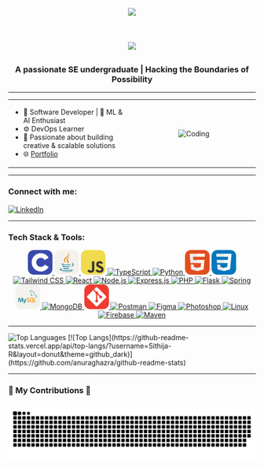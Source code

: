 <p align="center" ><img  src = "https://github.com/7oSkaaa/7oSkaaa/blob/main/Images/about_me.gif?raw=true" width = 100px></p>
<h1 align="center">
    <img src="https://readme-typing-svg.herokuapp.com/?font=Poppins&size=35&weight=500&center=true&vCenter=true&width=500&height=70&color=2cf1eb&duration=5000&lines=Hi+There!+👋;+I'm+Sithija+👽;" />
</h1>
<h3 align="center">A passionate SE undergraduate | Hacking the Boundaries of Possibility</h3>

---
<table align="center" style="border-collapse: collapse;">
<tr border="none">
<td width="50%" align="left">
  
- 🚀 Software Developer | 🤖 ML & AI Enthusiast  
- ⚙️ DevOps Learner  
- 🎯 Passionate about building creative & scalable solutions  
- 🌐 [Portfolio](https://sithija-r.github.io/sithija-portfolio/)





</td>
<td width="50%" align="center">

  <img align="center" alt="Coding" width="450" src="https://repository-images.githubusercontent.com/588181932/e36ec678-7984-4cdd-8e4c-a3932772ff8e">

  
  </td>
</tr>
</table>

---

<h3 align="left">Connect with me:</h3>
<p align="left">
  <a href="https://www.linkedin.com/in/sithija-r-athukorale-625475249/" target="blank">
    <img align="center" src="https://cdn.jsdelivr.net/gh/devicons/devicon/icons/linkedin/linkedin-original.svg" alt="LinkedIn" height="30" width="40" />
  </a>

</p>

---


<h3 align="left">Tech Stack & Tools:</h3>

<p align="center">
  <!-- Programming Languages -->
  <a href="https://www.cprogramming.com/" target="_blank" rel="noreferrer">
    <img src="https://github.com/tandpfun/skill-icons/blob/main/icons/C.svg" alt="C" width="50" height="50"/>
  </a>
  <a href="https://www.java.com" target="_blank" rel="noreferrer">
    <img src="https://github.com/tandpfun/skill-icons/blob/main/icons/Java-Light.svg" alt="Java" width="50" height="50"/>
  </a>
  <a href="https://developer.mozilla.org/en-US/docs/Web/JavaScript" target="_blank" rel="noreferrer">
    <img src="https://github.com/tandpfun/skill-icons/blob/main/icons/JavaScript.svg" alt="JavaScript" width="50" height="50"/>
  </a>
  <a href="https://www.typescriptlang.org/" target="_blank" rel="noreferrer">
    <img src="https://github.com/Scar1109/skill-icons/blob/main/icons/TypeScript.svg" alt="TypeScript" width="50" height="50"/>
  </a>
  <a href="#" target="_blank" rel="noreferrer">
    <img src="https://github.com/Scar1109/skill-icons/blob/main/icons/Python-Dark.svg" alt="Python" width="50" height="50"/>
  </a>

  <!-- Web Technologies -->
  <a href="https://www.w3.org/html/" target="_blank" rel="noreferrer">
    <img src="https://github.com/tandpfun/skill-icons/blob/main/icons/HTML.svg" alt="HTML5" width="50" height="50"/>
  </a>
  <a href="https://www.w3schools.com/css/" target="_blank" rel="noreferrer">
    <img src="https://github.com/tandpfun/skill-icons/blob/main/icons/CSS.svg" alt="CSS3" width="50" height="50"/>
  </a>
  <a href="https://tailwindcss.com/" target="_blank" rel="noreferrer">
    <img src="https://github.com/Scar1109/skill-icons/blob/Scar1109/icons/TailwindCSS-Light.svg" alt="Tailwind CSS" width="50" height="50"/>
  </a>
  <a href="https://reactjs.org/" target="_blank" rel="noreferrer">
    <img src="https://github.com/Scar1109/skill-icons/blob/main/icons/React-Light.svg" alt="React" width="50" height="50"/>
  </a>

  <!-- Backend & Frameworks -->
  <a href="https://nodejs.org" target="_blank" rel="noreferrer">
    <img src="https://github.com/Scar1109/skill-icons/blob/main/icons/NodeJS-Light.svg" alt="Node.js" width="50" height="50"/>
  </a>
  <a href="https://expressjs.com/" target="_blank" rel="noreferrer">
    <img src="https://github.com/Scar1109/skill-icons/blob/main/icons/ExpressJS-Dark.svg" alt="Express.js" width="50" height="50"/>
  </a>
  <a href="https://www.php.net" target="_blank" rel="noreferrer">
    <img src="https://github.com/Scar1109/skill-icons/blob/Scar1109/icons/PHP-Light.svg" alt="PHP" width="50" height="50"/>
  </a>
  <a href="https://flask.palletsprojects.com/" target="_blank" rel="noreferrer">
    <img src="https://github.com/Scar1109/skill-icons/blob/main/icons/Flask-Dark.svg" alt="Flask" width="50" height="50"/>
  </a>
  <a href="#" target="_blank" rel="noreferrer">
    <img src="https://github.com/Scar1109/skill-icons/blob/main/icons/Spring-Dark.svg" alt="Spring" width="50" height="50"/>
  </a>

  <!-- Databases -->
  <a href="https://www.mysql.com/" target="_blank" rel="noreferrer">
    <img src="https://github.com/tandpfun/skill-icons/blob/main/icons/MySQL-Light.svg" alt="MySQL" width="50" height="50"/>
  </a>
  <a href="https://www.mongodb.com/" target="_blank" rel="noreferrer">
    <img src="https://github.com/Scar1109/skill-icons/blob/main/icons/MongoDB.svg" alt="MongoDB" width="50" height="50"/>
  </a>

  <!-- Tools & Platforms -->
  <a href="https://git-scm.com/" target="_blank" rel="noreferrer">
    <img src="https://github.com/tandpfun/skill-icons/blob/main/icons/Git.svg" alt="Git" width="50" height="50"/>
  </a>
  <a href="https://postman.com" target="_blank" rel="noreferrer">
    <img src="https://github.com/Scar1109/skill-icons/blob/main/icons/Postman.svg" alt="Postman" width="50" height="50"/>
  </a>
  <a href="https://www.figma.com/" target="_blank" rel="noreferrer">
    <img src="https://github.com/Scar1109/skill-icons/blob/main/icons/Figma-Light.svg" alt="Figma" width="50" height="50"/>
  </a>
  <a href="https://www.photoshop.com/en" target="_blank" rel="noreferrer">
    <img src="https://github.com/Scar1109/skill-icons/blob/Scar1109/icons/Photoshop.svg" alt="Photoshop" width="50" height="50"/>
  </a>
  <a href="https://www.linux.org/" target="_blank" rel="noreferrer">
    <img src="https://github.com/Scar1109/skill-icons/blob/main/icons/Linux-Light.svg" alt="Linux" width="50" height="50"/>
  </a>
  <a href="https://firebase.google.com/" target="_blank" rel="noreferrer">
    <img src="https://github.com/Scar1109/skill-icons/blob/main/icons/Firebase-Dark.svg" alt="Firebase" width="50" height="50"/>
  </a>
  <a href="https://maven.apache.org/" target="_blank" rel="noreferrer">
    <img src="https://github.com/Scar1109/skill-icons/blob/main/icons/Maven-Dark.svg" alt="Maven" width="50" height="50"/>
  </a>


  <!-- Stacks -->
  
</p>

---

<img src="https://github-readme-stats.vercel.app/api/top-langs/?username=Sithija-R&layout=compact&theme=github_dark&title_color=00FF00&text_color=00FF00&bg_color=0D1117" alt="Top Languages" />
[![Top Langs](https://github-readme-stats.vercel.app/api/top-langs/?username=Sithija-R&layout=donut&theme=github_dark)](https://github.com/anuraghazra/github-readme-stats)


---

<p align="center">
   <h3 align="left">🐍 My Contributions 🐍</h3>
    <h3 align="center">
 <picture align="center">
  <source media="(prefers-color-scheme: dark)" srcset="https://raw.githubusercontent.com/platane/platane/output/github-contribution-grid-snake-dark.svg">
  <source media="(prefers-color-scheme: light)" srcset="https://raw.githubusercontent.com/platane/platane/output/github-contribution-grid-snake.svg">
  <img alt="github contribution grid snake animation" src="https://raw.githubusercontent.com/platane/platane/output/github-contribution-grid-snake.svg">
</picture>
  </h3>
</p>




